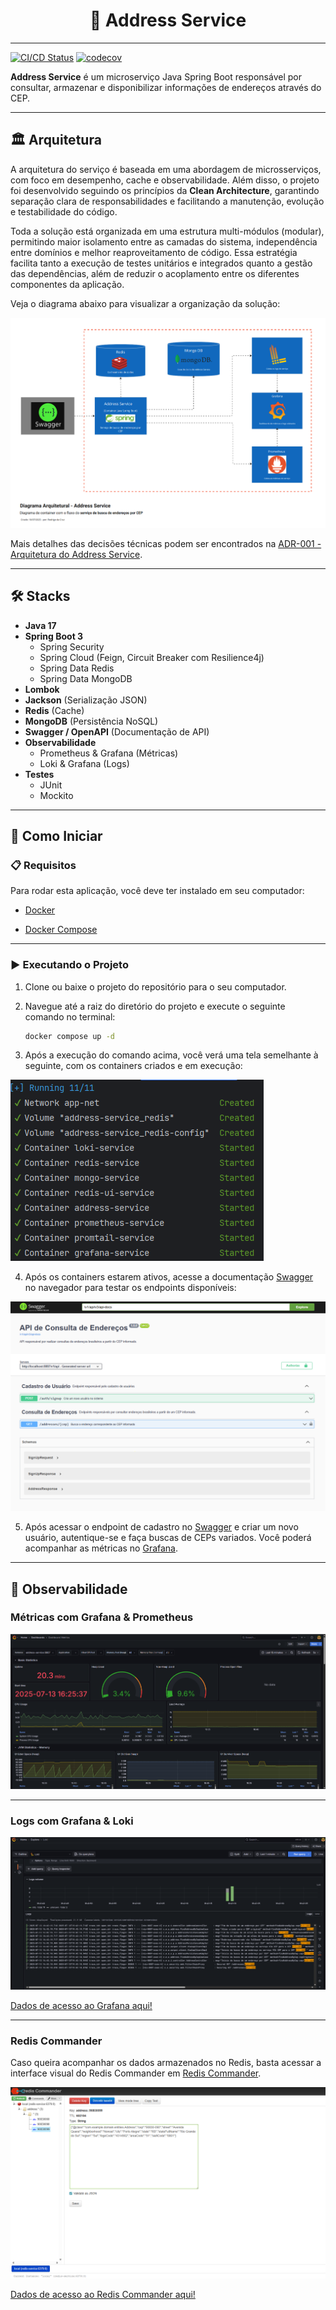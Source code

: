 <h1 align="center">
📍 Address Service
</h1>

---

[![CI/CD Status](https://github.com/RodrigoAntonioCruz/address-service/actions/workflows/build.yml/badge.svg)](https://github.com/RodrigoAntonioCruz/address-service/actions/workflows/build.yml)  [![codecov](https://codecov.io/gh/RodrigoAntonioCruz/address-service/graph/badge.svg?token=U0hX0t8mpH)](https://codecov.io/gh/RodrigoAntonioCruz/address-service)

**Address Service** é um microserviço Java Spring Boot responsável por consultar, armazenar e disponibilizar informações de endereços através do CEP.

---

## 🏛️ Arquitetura

A arquitetura do serviço é baseada em uma abordagem de microsserviços, com foco em desempenho, cache e observabilidade. Além disso, o projeto foi desenvolvido seguindo os princípios da **Clean Architecture**, garantindo separação clara de responsabilidades e facilitando a manutenção, evolução e testabilidade do código.

Toda a solução está organizada em uma estrutura multi-módulos (modular), permitindo maior isolamento entre as camadas do sistema, independência entre domínios e melhor reaproveitamento de código. Essa estratégia facilita tanto a execução de testes unitários e integrados quanto a gestão das dependências, além de reduzir o acoplamento entre os diferentes componentes da aplicação.

Veja o diagrama abaixo para visualizar a organização da solução:

![Diagrama Arquitetural](docs/img/diagrama-arquitetura.png)

Mais detalhes das decisões técnicas podem ser encontrados na [ADR-001 - Arquitetura do Address Service](docs/adr/ADR-001-architecture-address-service.md).

---

## 🛠️ Stacks

- **Java 17**
- **Spring Boot 3**
    - Spring Security
    - Spring Cloud (Feign, Circuit Breaker com Resilience4j)
    - Spring Data Redis
    - Spring Data MongoDB
- **Lombok**
- **Jackson** (Serialização JSON)
- **Redis** (Cache)
- **MongoDB** (Persistência NoSQL)
- **Swagger / OpenAPI** (Documentação de API)
- **Observabilidade**
    - Prometheus & Grafana (Métricas)
    - Loki & Grafana (Logs)
- **Testes**
    - JUnit
    - Mockito

---

## 🚀 Como Iniciar

### 📋 Requisitos

Para rodar esta aplicação, você deve ter instalado em seu computador:

- [Docker](https://docs.docker.com/get-started/)

- [Docker Compose](https://docs.docker.com/compose/)

---

### ▶️ Executando o Projeto

1. Clone ou baixe o projeto do repositório para o seu computador.

2. Navegue até a raiz do diretório do projeto e execute o seguinte comando no terminal:

    ```bash
    docker compose up -d
    ```

3. Após a execução do comando acima, você verá uma tela semelhante à seguinte, com os containers criados e em execução:

![Application Build Terminal](docs/img/app-build-terminal.png)

4. Após os containers estarem ativos, acesse a documentação <a href="http://localhost:8887/v1/api/swagger-ui/index.html" target="_blank" title="Clique e navegue!">Swagger</a> no navegador para testar os endpoints disponíveis:

<a href="http://localhost:8887/v1/api/swagger-ui/index.html" target="_blank" title="Swagger">

![Application Swagger](docs/img/app-swagger.png)

</a>

5. Após acessar o endpoint de cadastro no <a href="http://localhost:8887/v1/api/swagger-ui/index.html#/Cadastro%20de%20Usu%C3%A1rio/signUp" target="_blank" title="Clique e navegue!">Swagger</a> e criar um novo usuário, autentique-se e faça buscas de CEPs variados. Você poderá acompanhar as métricas no <a href="http://localhost:3000" target="_blank" title="Clique para acessar o Grafana!">Grafana</a>.

---

## 🔎 Observabilidade

### Métricas com Grafana & Prometheus

<a href="http://localhost:3000/d/sOae4vCnk/dashboard-metrics?orgId=1&from=now-5m&to=now&timezone=browser&var-instance=address-service:8887&var-application=&var-memory_pool_heap=$__all&var-memory_pool_nonheap=$__all&refresh=5s" target="_blank" title="Clique para acessar o Grafana!">

![Grafana Dashboard](docs/img/dashboard.png)

</a>

---

### Logs com Grafana & Loki

<a href="http://localhost:3000/explore?schemaVersion=1&panes=%7B%225gl%22%3A%7B%22datasource%22%3A%22loki%22%2C%22queries%22%3A%5B%7B%22refId%22%3A%22A%22%2C%22expr%22%3A%22%22%2C%22queryType%22%3A%22range%22%2C%22datasource%22%3A%7B%22type%22%3A%22loki%22%2C%22uid%22%3A%22loki%22%7D%2C%22editorMode%22%3A%22builder%22%2C%22direction%22%3A%22backward%22%7D%5D%2C%22range%22%3A%7B%22from%22%3A%22now-1h%22%2C%22to%22%3A%22now%22%7D%7D%7D&orgId=1" target="_blank" title="Clique para acessar o Grafana!">

![Grafana Dashboard](docs/img/logs.png)

</a>

[Dados de acesso ao Grafana aqui!](docs/adr/data-access-grafana.md)

---

### Redis Commander

Caso queira acompanhar os dados armazenados no Redis, basta acessar a interface visual do Redis Commander em <a href="http://localhost:8081/" target="_blank" title="Clique para acessar o Redis Commander!">Redis Commander</a>.

<a href="http://localhost:8081/" target="_blank" title="Clique para acessar o Redis Commander!"> 

![Redis Commander](docs/img/redis.png)

</a>

[Dados de acesso ao Redis Commander aqui!](docs/adr/data-access-redis.md)